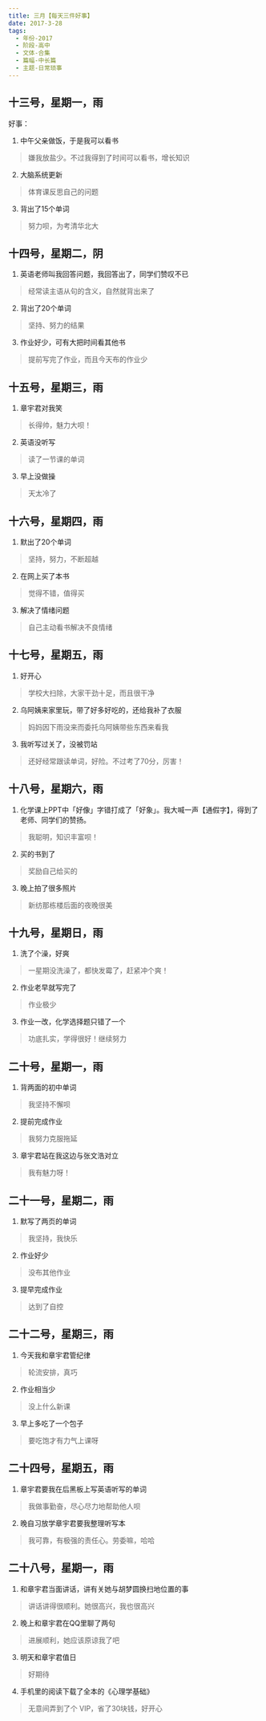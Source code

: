 ```yaml
---
title: 三月【每天三件好事】
date: 2017-3-28
tags:
  - 年份-2017
  - 阶段-高中
  - 文体-合集
  - 篇幅-中长篇
  - 主题-日常琐事
---
```


## 十三号，星期一，雨

好事：

1. 中午父亲做饭，于是我可以看书

> 嫌我放盐少。不过我得到了时间可以看书，增长知识

2. 大脑系统更新

> 体育课反思自己的问题

3. 背出了15个单词

> 努力呗，为考清华北大

## 十四号，星期二，阴

1. 英语老师叫我回答问题，我回答出了，同学们赞叹不已

> 经常读主语从句的含义，自然就背出来了

2. 背出了20个单词

> 坚持、努力的结果

3. 作业好少，可有大把时间看其他书

> 提前写完了作业，而且今天布的作业少

## 十五号，星期三，雨

1. 章宇君对我笑

> 长得帅，魅力大呗！

2. 英语没听写

> 读了一节课的单词

3. 早上没做操

> 天太冷了

## 十六号，星期四，雨

1. 默出了20个单词

> 坚持，努力，不断超越

2. 在网上买了本书

> 觉得不错，值得买

3. 解决了情绪问题

> 自己主动看书解决不良情绪

## 十七号，星期五，雨

1. 好开心

> 学校大扫除，大家干劲十足，而且很干净

2. 乌阿姨来家里玩，带了好多好吃的，还给我补了衣服

> 妈妈因下雨没来而委托乌阿姨带些东西来看我

3. 我听写过关了，没被罚站

> 还好经常跟读单词，好险。不过考了70分，厉害！

## 十八号，星期六，雨

1. 化学课上PPT中「好像」字错打成了「好象」。我大喊一声【通假字】，得到了老师、同学们的赞扬。

> 我聪明，知识丰富呗！

2. 买的书到了

> 奖励自己给买的

3. 晚上拍了很多照片

> 新纺那栋楼后面的夜晚很美

## 十九号，星期日，雨

1. 洗了个澡，好爽

> 一星期没洗澡了，都快发霉了，赶紧冲个爽！

2. 作业老早就写完了

> 作业极少

3. 作业一改，化学选择题只错了一个

> 功底扎实，学得很好！继续努力

## 二十号，星期一，雨

1. 背两面的初中单词

> 我坚持不懈呗

2. 提前完成作业

> 我努力克服拖延

3. 章宇君站在我这边与张文浩对立

> 我有魅力呀！

## 二十一号，星期二，雨

1. 默写了两页的单词

> 我坚持，我快乐

2. 作业好少

> 没布其他作业

3. 提早完成作业

> 达到了自控

## 二十二号，星期三，雨

1. 今天我和章宇君管纪律

> 轮流安排，真巧

2. 作业相当少

> 没上什么新课

3. 早上多吃了一个包子

> 要吃饱才有力气上课呀

## 二十四号，星期五，雨

1. 章宇君要我在后黑板上写英语听写的单词

> 我做事勤奋，尽心尽力地帮助他人呗

2. 晚自习放学章宇君要我整理听写本

> 我可靠，有极强的责任心。劳委嘛，哈哈

## 二十八号，星期一，雨

1. 和章宇君当面讲话，讲有关她与胡梦圆换扫地位置的事

> 讲话讲得很顺利。她很高兴，我也很高兴

2. 晚上和章宇君在QQ里聊了两句

> 进展顺利，她应该原谅我了吧

3. 明天和章宇君值日

> 好期待

4. 手机里的阅读下载了全本的《心理学基础》

> 无意间弄到了个 VIP，省了30块钱，好开心
